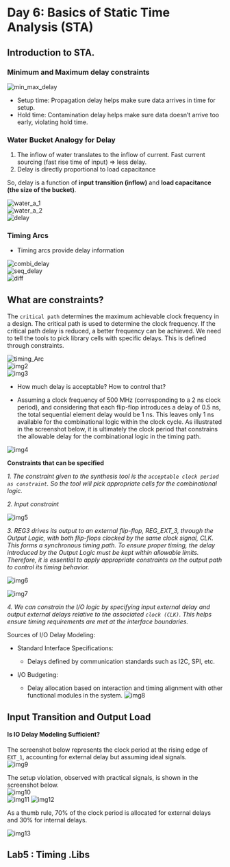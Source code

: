 # Day 6: Basics of Static Time Analysis (STA)
## Introduction to STA.
### Minimum and Maximum delay constraints
![min_max_delay](https://github.com/Dhruvid98/SFAL-VSD-SoC-Design/blob/main/Day%206/Images/min_max_delay_constraint.png)  
* Setup time: Propagation delay helps make sure data arrives in time for setup.
* Hold time: Contamination delay helps make sure data doesn’t arrive too early, violating hold time.

### Water Bucket Analogy for Delay
1. The inflow of water translates to the inflow of current. Fast current sourcing (fast rise time of input) => less delay.
2. Delay is directly proportional to load capacitance

So, delay is a function of **input transition (inflow)** and **load capacitance (the size of the bucket)**.

![water_a_1](https://github.com/Dhruvid98/SFAL-VSD-SoC-Design/blob/main/Day%206/Images/water_a_1.png)  
![water_a_2](https://github.com/Dhruvid98/SFAL-VSD-SoC-Design/blob/main/Day%206/Images/water_a_2.png)  
![delay](https://github.com/Dhruvid98/SFAL-VSD-SoC-Design/blob/main/Day%206/Images/delay.png)  

### Timing Arcs
* Timing arcs provide delay information

![combi_delay](https://github.com/Dhruvid98/SFAL-VSD-SoC-Design/blob/main/Day%206/Images/timing_Arc_combi.png)  
![seq_delay](https://github.com/Dhruvid98/SFAL-VSD-SoC-Design/blob/main/Day%206/Images/timing_arc_seq.png)  
![diff](https://github.com/Dhruvid98/SFAL-VSD-SoC-Design/blob/main/Day%206/Images/timiing_arc_latch_ffp.png)

## What are constraints? 
The `critical path` determines the maximum achievable clock frequency in a design. The critical path is used to determine the clock frequency. If the critical path delay is reduced, a better frequency can be achieved. We need to tell the tools to pick library cells with specific delays. This is defined through constraints.  

![timing_Arc](https://github.com/Dhruvid98/SFAL-VSD-SoC-Design/blob/main/Day%206/Images/Constraints/timings_arc.png)  
![img2](https://github.com/Dhruvid98/SFAL-VSD-SoC-Design/blob/main/Day%206/Images/Constraints/img2.png)  
![img3](https://github.com/Dhruvid98/SFAL-VSD-SoC-Design/blob/main/Day%206/Images/Constraints/img3.png)  

* How much delay is acceptable? How to control that?

- Assuming a clock frequency of 500 MHz (corresponding to a 2 ns clock period), and considering that each flip-flop introduces a delay of 0.5 ns, the total sequential element delay would be 1 ns. This leaves only 1 ns available for the combinational logic within the clock cycle. As illustrated in the screenshot below, it is ultimately the clock period that constrains the allowable delay for the combinational logic in the timing path.  

![img4](https://github.com/Dhruvid98/SFAL-VSD-SoC-Design/blob/main/Day%206/Images/Constraints/img4.png)  

**Constraints that can be specified**  

*1. The constraint given to the synthesis tool is the `acceptable clock period as constraint`. So the tool will pick appropriate cells for the combinational logic.*  

*2. Input constraint* 

![img5](https://github.com/Dhruvid98/SFAL-VSD-SoC-Design/blob/main/Day%206/Images/Constraints/img5.png) 

*3. REG3 drives its output to an external flip-flop, REG_EXT_3, through the Output Logic, with both flip-flops clocked by the same clock signal, CLK. This forms a synchronous timing path. To ensure proper timing, the delay introduced by the Output Logic must be kept within allowable limits. Therefore, it is essential to apply appropriate constraints on the output path to control its timing behavior.* 

![img6](https://github.com/Dhruvid98/SFAL-VSD-SoC-Design/blob/main/Day%206/Images/Constraints/img6.png)  

![img7](https://github.com/Dhruvid98/SFAL-VSD-SoC-Design/blob/main/Day%206/Images/Constraints/img7.png)  

*4. We can constrain the I/O logic by specifying input external delay and output external delays relative to the associated `clock (CLK)`. This helps ensure timing requirements are met at the interface boundaries.*

Sources of I/O Delay Modeling:

* Standard Interface Specifications:
    - Delays defined by communication standards such as I2C, SPI, etc.

* I/O Budgeting:
    - Delay allocation based on interaction and timing alignment with other functional modules in the system.
![img8](https://github.com/Dhruvid98/SFAL-VSD-SoC-Design/blob/main/Day%206/Images/Constraints/img8.png)

## Input Transition and Output Load

#### Is IO Delay Modeling Sufficient?

The screenshot below represents the clock period at the rising edge of `EXT_1`, accounting for external delay but assuming ideal signals.  
![img9](https://github.com/Dhruvid98/SFAL-VSD-SoC-Design/blob/main/Day%206/Images/Constraints/img9.png)  

The setup violation, observed with practical signals, is shown in the screenshot below.  
![img10](https://github.com/Dhruvid98/SFAL-VSD-SoC-Design/blob/main/Day%206/Images/Constraints/img10.png)  
![img11](https://github.com/Dhruvid98/SFAL-VSD-SoC-Design/blob/main/Day%206/Images/Constraints/img%2011.png)
![img12](https://github.com/Dhruvid98/SFAL-VSD-SoC-Design/blob/main/Day%206/Images/Constraints/img12.png)  

As a thumb rule, 70% of the clock period is allocated for external delays and 30% for internal delays.  

![img13](https://github.com/Dhruvid98/SFAL-VSD-SoC-Design/blob/main/Day%206/Images/Constraints/img13.png)  

## Lab5 : Timing .Libs
